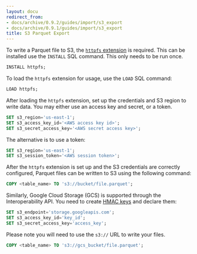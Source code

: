 ```yaml
---
layout: docu
redirect_from:
- docs/archive/0.9.2/guides/import/s3_export
- docs/archive/0.9.1/guides/import/s3_export
title: S3 Parquet Export
---
```


To write a Parquet file to S3, the [`httpfs` extension](../../extensions/httpfs) is required. This can be installed use the `INSTALL` SQL command. This only needs to be run once.

```sql
INSTALL httpfs;
```

To load the `httpfs` extension for usage, use the `LOAD` SQL command:

```sql
LOAD httpfs;
```

After loading the `httpfs` extension, set up the credentials and S3 region to write data. You may either use an access key and secret, or a token.

```sql
SET s3_region='us-east-1';
SET s3_access_key_id='<AWS access key id>';
SET s3_secret_access_key='<AWS secret access key>';
```

The alternative is to use a token:

```sql
SET s3_region='us-east-1';
SET s3_session_token='<AWS session token>';
```

After the `httpfs` extension is set up and the S3 credentials are correctly configured, Parquet files can be written to S3 using the following command:

```sql
COPY <table_name> TO 's3://bucket/file.parquet';
```

Similarly, Google Cloud Storage (GCS) is supported through the Interoperability API. You need to create [HMAC keys](https://console.cloud.google.com/storage/settings;tab=interoperability) and declare them:

```sql
SET s3_endpoint='storage.googleapis.com';
SET s3_access_key_id='key_id';
SET s3_secret_access_key='access_key';
```

Please note you will need to use the `s3://` URL to write your files.

```sql
COPY <table_name> TO 's3://gcs_bucket/file.parquet';
```